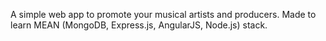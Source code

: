 A simple web app to promote your musical artists and producers. Made to learn MEAN (MongoDB, Express.js, AngularJS, Node.js) stack. 